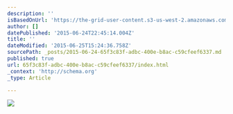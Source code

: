 ```yaml
---
description: ''
isBasedOnUrl: 'https://the-grid-user-content.s3-us-west-2.amazonaws.com/6f14740b-101f-4243-b178-295c44a85d58.gif'
author: []
datePublished: '2015-06-24T22:45:14.004Z'
title: ''
dateModified: '2015-06-25T15:24:36.758Z'
sourcePath: _posts/2015-06-24-65f3c83f-adbc-400e-b8ac-c59cfeef6337.md
published: true
url: 65f3c83f-adbc-400e-b8ac-c59cfeef6337/index.html
_context: 'http://schema.org'
_type: Article

---
```

![](https://the-grid-user-content.s3-us-west-2.amazonaws.com/6f14740b-101f-4243-b178-295c44a85d58.gif)